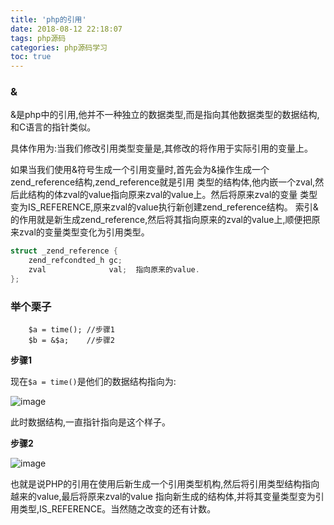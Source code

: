 ```yaml
---
title: 'php的引用'
date: 2018-08-12 22:18:07
tags: php源码
categories: php源码学习
toc: true
---
```


### &

&是php中的引用,他并不一种独立的数据类型,而是指向其他数据类型的数据结构,和C语言的指针类似。

具体作用为:当我们修改引用类型变量是,其修改的将作用于实际引用的变量上。

如果当我们使用&符号生成一个引用变量时,首先会为&操作生成一个zend_reference结构,zend_reference就是引用
类型的结构体,他内嵌一个zval,然后此结构的体zval的value指向原来zval的value上。然后将原来zval的变量
类型变为IS_REFERENCE,原来zval的value执行新创建zend_reference结构。
索引&的作用就是新生成zend_reference,然后将其指向原来的zval的value上,顺便把原来zval的变量类型变化为引用类型。

```c
struct _zend_reference {
    zend_refcondted_h gc;
    zval              val;  指向原来的value.
};
```

### 举个栗子

```
    $a = time(); //步骤1
    $b = &$a;    //步骤2
```

**步骤1**

现在`$a = time()`是他们的数据结构指向为:

![image](/photo/img/php引用/未引用前.png)

此时数据结构,一直指针指向是这个样子。

**步骤2**

![image](/photo/img/php引用/引用后.png)


也就是说PHP的引用在使用后新生成一个引用类型机构,然后将引用类型结构指向越来的value,最后将原来zval的value
指向新生成的结构体,并将其变量类型变为引用类型,IS_REFERENCE。当然随之改变的还有计数。
